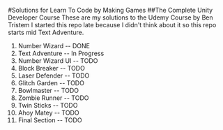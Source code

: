 #Solutions for Learn To Code by Making Games
##The Complete Unity Developer Course
These are my solutions to the Udemy Course by Ben Tristem
I started this repo late because I didn't think about it so this repo starts mid Text Adventure.

1.  Number Wizard -- DONE
2.  Text Adventure -- In Progress
3.  Number Wizard UI -- TODO
4.  Block Breaker -- TODO
5.  Laser Defender -- TODO
6.  Glitch Garden -- TODO
7.  Bowlmaster -- TODO
8.  Zombie Runner -- TODO
9.  Twin Sticks -- TODO
10. Ahoy Matey -- TODO
11. Final Section -- TODO